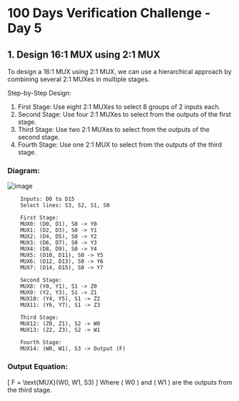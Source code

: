 # 100 Days Verification Challenge - Day 5

## 1. Design 16:1 MUX using 2:1 MUX

To design a 16:1 MUX using 2:1 MUX, we can use a hierarchical approach by combining several 2:1 MUXes in multiple stages.

Step-by-Step Design:

1. First Stage: Use eight 2:1 MUXes to select 8 groups of 2 inputs each.
2. Second Stage: Use four 2:1 MUXes to select from the outputs of the first stage.
3. Third Stage: Use two 2:1 MUXes to select from the outputs of the second stage.
4. Fourth Stage: Use one 2:1 MUX to select from the outputs of the third stage.

### Diagram:

![image](https://github.com/harshitabhambhani/100-days-verification-challenge/assets/109619297/ef3a1364-30e6-4746-9a04-3a1986b5de15)


```
    Inputs: D0 to D15
    Select lines: S3, S2, S1, S0

    First Stage:
    MUX0: (D0, D1), S0 -> Y0
    MUX1: (D2, D3), S0 -> Y1
    MUX2: (D4, D5), S0 -> Y2
    MUX3: (D6, D7), S0 -> Y3
    MUX4: (D8, D9), S0 -> Y4
    MUX5: (D10, D11), S0 -> Y5
    MUX6: (D12, D13), S0 -> Y6
    MUX7: (D14, D15), S0 -> Y7

    Second Stage:
    MUX8: (Y0, Y1), S1 -> Z0
    MUX9: (Y2, Y3), S1 -> Z1
    MUX10: (Y4, Y5), S1 -> Z2
    MUX11: (Y6, Y7), S1 -> Z3

    Third Stage:
    MUX12: (Z0, Z1), S2 -> W0
    MUX13: (Z2, Z3), S2 -> W1

    Fourth Stage:
    MUX14: (W0, W1), S3 -> Output (F)
```

### Output Equation:
\[ F = \text{MUX}(W0, W1, S3) \]
Where \( W0 \) and \( W1 \) are the outputs from the third stage.
